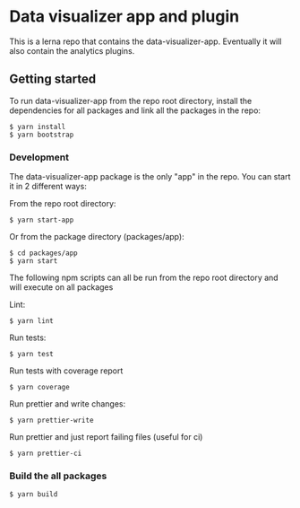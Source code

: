 # Data visualizer app and plugin

This is a lerna repo that contains the data-visualizer-app. Eventually it will also contain the analytics plugins.

## Getting started

To run data-visualizer-app from the repo root directory, install the dependencies for all packages
and link all the packages in the repo:

```
$ yarn install
$ yarn bootstrap
```

### Development

The data-visualizer-app package is the only "app" in the repo. You can start it in 2 different ways:

From the repo root directory:

```
$ yarn start-app
```

Or from the package directory (packages/app):

```
$ cd packages/app
$ yarn start
```

The following npm scripts can all be run from the repo root directory and will execute on all packages

Lint:

```
$ yarn lint
```

Run tests:

```
$ yarn test
```

Run tests with coverage report

```
$ yarn coverage
```

Run prettier and write changes:

```
$ yarn prettier-write
```

Run prettier and just report failing files (useful for ci)

```
$ yarn prettier-ci
```

### Build the all packages

```
$ yarn build
```
